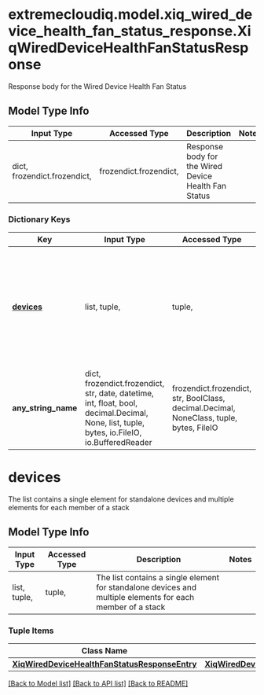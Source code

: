 # extremecloudiq.model.xiq_wired_device_health_fan_status_response.XiqWiredDeviceHealthFanStatusResponse

Response body for the Wired Device Health Fan Status

## Model Type Info
Input Type | Accessed Type | Description | Notes
------------ | ------------- | ------------- | -------------
dict, frozendict.frozendict,  | frozendict.frozendict,  | Response body for the Wired Device Health Fan Status | 

### Dictionary Keys
Key | Input Type | Accessed Type | Description | Notes
------------ | ------------- | ------------- | ------------- | -------------
**[devices](#devices)** | list, tuple,  | tuple,  | The list contains a single element for standalone devices and multiple elements for each member of a stack | [optional] 
**any_string_name** | dict, frozendict.frozendict, str, date, datetime, int, float, bool, decimal.Decimal, None, list, tuple, bytes, io.FileIO, io.BufferedReader | frozendict.frozendict, str, BoolClass, decimal.Decimal, NoneClass, tuple, bytes, FileIO | any string name can be used but the value must be the correct type | [optional]

# devices

The list contains a single element for standalone devices and multiple elements for each member of a stack

## Model Type Info
Input Type | Accessed Type | Description | Notes
------------ | ------------- | ------------- | -------------
list, tuple,  | tuple,  | The list contains a single element for standalone devices and multiple elements for each member of a stack | 

### Tuple Items
Class Name | Input Type | Accessed Type | Description | Notes
------------- | ------------- | ------------- | ------------- | -------------
[**XiqWiredDeviceHealthFanStatusResponseEntry**](XiqWiredDeviceHealthFanStatusResponseEntry.md) | [**XiqWiredDeviceHealthFanStatusResponseEntry**](XiqWiredDeviceHealthFanStatusResponseEntry.md) | [**XiqWiredDeviceHealthFanStatusResponseEntry**](XiqWiredDeviceHealthFanStatusResponseEntry.md) |  | 

[[Back to Model list]](../../README.md#documentation-for-models) [[Back to API list]](../../README.md#documentation-for-api-endpoints) [[Back to README]](../../README.md)

